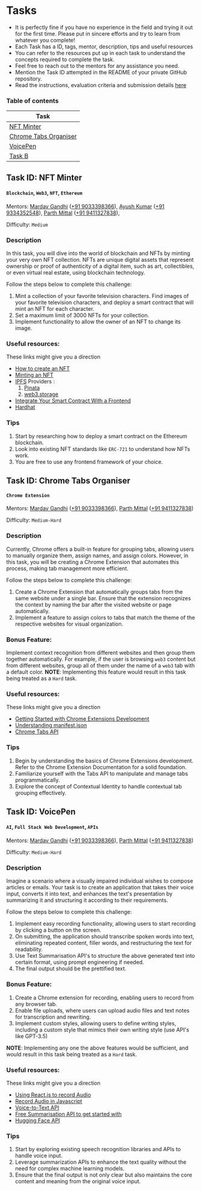 # Tasks

* It is perfectly fine if you have no experience in the field and trying it out for the first time. Please put in sincere efforts and try to learn from whatever you complete!
* Each Task has a ID, tags, mentor, description, tips and useful resources
* You can refer to the resources put up in each task to understand the concepts required to complete the task.
* Feel free to reach out to the mentors for any assistance you need.
* Mention the Task ID attempted in the README of your private GitHub repository.
* Read the instructions, evaluation criteria and submission details [here](./README.md)

### Table of contents
| Task      |
| ----------- |
| [NFT Minter](#task-id-nft-minter)        |
| [Chrome Tabs Organiser](#task-id-chrome-tabs-organiser)        |
| [VoicePen](#task-id-voicepen)        |
| [Task B](#task-b)        |


## Task ID: NFT Minter
#### `Blockchain`, `Web3`, `NFT`, `Ethereum`

Mentors: [Mardav Gandhi](https://github.com/marcdhi) ([+91 9033398366](https://wa.me/919033398366)), [Ayush Kumar](https://github.com/ayush4345) ([+91 9334352548](https://wa.me/919334352548)), [Parth Mittal](https://github.com/mittal-parth) ([+91 9411327838](https://wa.me/919411327838)), 

Difficulty: `Medium`

### Description

In this task, you will dive into the world of blockchain and NFTs by minting your very own NFT collection. NFTs are unique digital assets that represent ownership or proof of authenticity of a digital item, such as art, collectibles, or even virtual real estate, using blockchain technology.


Follow the steps below to complete this challenge:

1. Mint a collection of your favorite television characters. Find images of your favorite television characters, and deploy a smart contract that will mint an NFT for each character.
2. Set a maximum limit of 3000 NFTs for your collection.
3. Implement functionality to allow the owner of an NFT to change its image.


### Useful resources:
These links might give you a direction

* [How to create an NFT](https://www.web3.university/tracks/build-your-first-nft/how-to-create-an-nft)
* [Minting an NFT](https://www.web3.university/tracks/build-your-first-nft/how-to-mint-an-nft-using-ethers-js)
* [IPFS](https://ipfs.tech/) Providers :
    1. [Pinata](https://www.pinata.cloud/)
    2. [web3.storage](https://web3.storage/)
* [Integrate Your Smart Contract With a Frontend](https://www.web3.university/tracks/create-a-smart-contract/integrate-your-smart-contract-with-a-frontend)
* [Hardhat](https://hardhat.org/)

### Tips
1. Start by researching how to deploy a smart contract on the Ethereum blockchain.
2. Look into existing NFT standards like `ERC-721` to understand how NFTs work.
3. You are free to use any frontend framework of your choice.


## Task ID: Chrome Tabs Organiser
#### `Chrome Extension`

Mentors: [Mardav Gandhi](https://github.com/marcdhi) ([+91 9033398366](https://wa.me/919033398366)), [Parth Mittal](https://github.com/mittal-parth) ([+91 9411327838](https://wa.me/919411327838))

Difficulty: `Medium-Hard`

### Description

Currently, Chrome offers a built-in feature for grouping tabs, allowing users to manually organize them, assign names, and assign colors. However, in this task, you will be creating a Chrome Extension that automates this process, making tab management more efficient.

Follow the steps below to complete this challenge:

1. Create a Chrome Extension that automatically groups tabs from the same website under a single bar. Ensure that the extension recognizes the context by naming the bar after the visited website or page automatically.
2. Implement a feature to assign colors to tabs that match the theme of the respective websites for visual organization.


### Bonus Feature:

Implement context recognition from different websites and then group them together automatically. For example, if the user is browsing `web3` content but from different websites, group all of them under the name of a `web3` tab with a default color.
**NOTE**: Implementing this feature would result in this task being treated as a `Hard` task.

### Useful resources:
These links might give you a direction

* [Getting Started with Chrome Extensions Development](https://developer.chrome.com/docs/extensions/mv3/getstarted/)
* [Understanding manifest.json](https://www.freecodecamp.org/news/building-chrome-extension/)
* [Chrome Tabs API](https://developer.chrome.com/docs/extensions/reference/tabs/)


### Tips
1. Begin by understanding the basics of Chrome Extensions development. Refer to the Chrome Extension Documentation for a solid foundation.
2. Familiarize yourself with the Tabs API to manipulate and manage tabs programmatically.
3. Explore the concept of Contextual Identity to handle contextual tab grouping effectively.

## Task ID: VoicePen
#### `AI`, `Full Stack Web Development`, `APIs`

Mentors: [Mardav Gandhi](https://github.com/marcdhi) ([+91 9033398366](https://wa.me/919033398366)), [Parth Mittal](https://github.com/mittal-parth) ([+91 9411327838](https://wa.me/919411327838))

Difficulty: `Medium-Hard`

### Description

Imagine a scenario where a visually impaired individual wishes to compose articles or emails. Your task is to create an application that takes their voice input, converts it into text, and enhances the text's presentation by summarizing it and structuring it according to their requirements.

Follow the steps below to complete this challenge:

1. Implement easy recording functionality, allowing users to start recording by clicking a button on the screen.
2. On submitting, the application should transcribe spoken words into text, eliminating repeated content, filler words, and restructuring the text for readability.
3. Use Text Summarisation API's to structure the above generated text into certain format, using prompt engineering if needed.
4. The final output should be the prettified text.


### Bonus Feature:
1. Create a Chrome extension for recording, enabling users to record from any browser tab.
2. Enable file uploads, where users can upload audio files and text notes for transcription and rewriting.
3. Implement custom styles, allowing users to define writing styles, including a custom style that mimics their own writing style (use API's like GPT-3.5)

**NOTE**: Implementing any one the above features would be sufficient, and would result in this task being treated as a `Hard` task.

### Useful resources:
These links might give you a direction

* [Using React.js to record Audio](https://blog.logrocket.com/how-to-create-video-audio-recorder-react/#audio-recorder-component)
* [Record Audio in Javascript](https://ralzohairi.medium.com/audio-recording-in-javascript-96eed45b75ee)
* [Voice-to-Text API](https://cloud.google.com/speech-to-text)
* [Free Summarisation API to get started with](https://oneai.com/)
* [Hugging Face API](https://huggingface.co/inference-api)


### Tips
1. Start by exploring existing speech recognition libraries and APIs to handle voice input.
2. Leverage summarization APIs to enhance the text quality without the need for complex machine learning models.
3. Ensure that the final output is not only clear but also maintains the core content and meaning from the original voice input.

